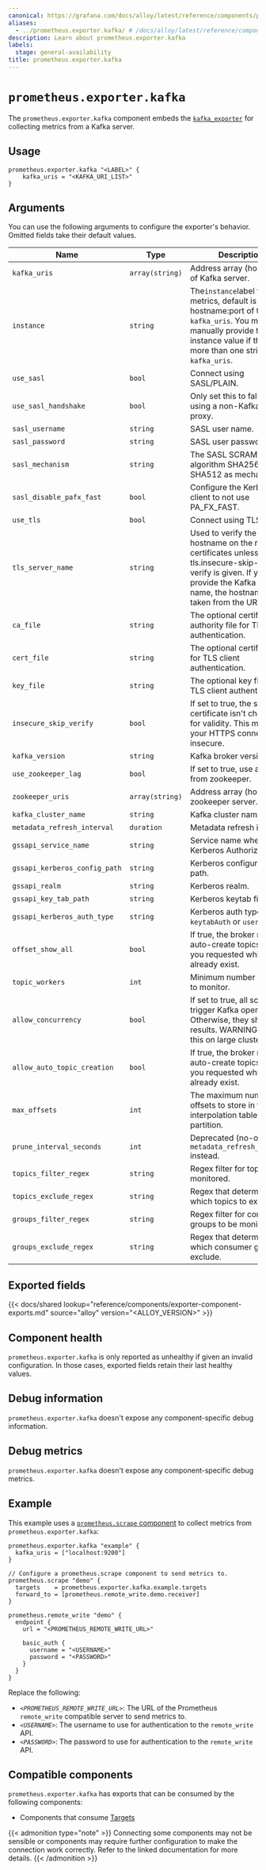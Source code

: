 ```yaml
---
canonical: https://grafana.com/docs/alloy/latest/reference/components/prometheus/prometheus.exporter.kafka/
aliases:
  - ../prometheus.exporter.kafka/ # /docs/alloy/latest/reference/components/prometheus.exporter.kafka/
description: Learn about prometheus.exporter.kafka
labels:
  stage: general-availability
title: prometheus.exporter.kafka
---
```


# `prometheus.exporter.kafka`

The `prometheus.exporter.kafka` component embeds the [`kafka_exporter`](https://github.com/grafana/kafka_exporter) for collecting metrics from a Kafka server.

## Usage

```alloy
prometheus.exporter.kafka "<LABEL>" {
    kafka_uris = "<KAFKA_URI_LIST>"
}
```

## Arguments

You can use the following arguments to configure the exporter's behavior.
Omitted fields take their default values.

| Name                          | Type            | Description                                                                                                                                                                            | Default | Required |
| ----------------------------- | --------------- | -------------------------------------------------------------------------------------------------------------------------------------------------------------------------------------- | ------- | -------- |
| `kafka_uris`                  | `array(string)` | Address array (host:port) of Kafka server.                                                                                                                                             |         | yes      |
| `instance`                    | `string`        | The`instance`label for metrics, default is the hostname:port of the first `kafka_uris`. You must manually provide the instance value if there is more than one string in `kafka_uris`. |         | no       |
| `use_sasl`                    | `bool`          | Connect using SASL/PLAIN.                                                                                                                                                              |         | no       |
| `use_sasl_handshake`          | `bool`          | Only set this to false if using a non-Kafka SASL proxy.                                                                                                                                | `true`  | no       |
| `sasl_username`               | `string`        | SASL user name.                                                                                                                                                                        |         | no       |
| `sasl_password`               | `string`        | SASL user password.                                                                                                                                                                    |         | no       |
| `sasl_mechanism`              | `string`        | The SASL SCRAM SHA algorithm SHA256 or SHA512 as mechanism.                                                                                                                            |         | no       |
| `sasl_disable_pafx_fast`      | `bool`          | Configure the Kerberos client to not use PA_FX_FAST.                                                                                                                                   |         | no       |
| `use_tls`                     | `bool`          | Connect using TLS.                                                                                                                                                                     |         | no       |
| `tls_server_name`             | `string`        | Used to verify the hostname on the returned certificates unless tls.insecure-skip-tls-verify is given. If you don't provide the Kafka server name, the hostname is taken from the URL. |         | no       |
| `ca_file`                     | `string`        | The optional certificate authority file for TLS client authentication.                                                                                                                 |         | no       |
| `cert_file`                   | `string`        | The optional certificate file for TLS client authentication.                                                                                                                           |         | no       |
| `key_file`                    | `string`        | The optional key file for TLS client authentication.                                                                                                                                   |         | no       |
| `insecure_skip_verify`        | `bool`          | If set to true, the server's certificate isn't checked for validity. This makes your HTTPS connections insecure.                                                                       |         | no       |
| `kafka_version`               | `string`        | Kafka broker version.                                                                                                                                                                  | `2.0.0` | no       |
| `use_zookeeper_lag`           | `bool`          | If set to true, use a group from zookeeper.                                                                                                                                            |         | no       |
| `zookeeper_uris`              | `array(string)` | Address array (hosts) of zookeeper server.                                                                                                                                             |         | no       |
| `kafka_cluster_name`          | `string`        | Kafka cluster name.                                                                                                                                                                    |         | no       |
| `metadata_refresh_interval`   | `duration`      | Metadata refresh interval.                                                                                                                                                             | `1m`    | no       |
| `gssapi_service_name`         | `string`        | Service name when using Kerberos Authorization                                                                                                                                         |         | no       |
| `gssapi_kerberos_config_path` | `string`        | Kerberos configuration path.                                                                                                                                                           |         | no       |
| `gssapi_realm`                | `string`        | Kerberos realm.                                                                                                                                                                        |         | no       |
| `gssapi_key_tab_path`         | `string`        | Kerberos keytab file path.                                                                                                                                                             |         | no       |
| `gssapi_kerberos_auth_type`   | `string`        | Kerberos auth type. Either `keytabAuth` or `userAuth`.                                                                                                                                 |         | no       |
| `offset_show_all`             | `bool`          | If true, the broker may auto-create topics that you requested which don't already exist.                                                                                               | `true`  | no       |
| `topic_workers`               | `int`           | Minimum number of topics to monitor.                                                                                                                                                   | `100`   | no       |
| `allow_concurrency`           | `bool`          | If set to true, all scrapes trigger Kafka operations. Otherwise, they share results. WARNING: Disable this on large clusters.                                                          | `true`  | no       |
| `allow_auto_topic_creation`   | `bool`          | If true, the broker may auto-create topics that you requested which don't already exist.                                                                                               |         | no       |
| `max_offsets`                 | `int`           | The maximum number of offsets to store in the interpolation table for a partition.                                                                                                     | `1000`  | no       |
| `prune_interval_seconds`      | `int`           | Deprecated (no-op), use `metadata_refresh_interval` instead.                                                                                                                           | `30`    | no       |
| `topics_filter_regex`         | `string`        | Regex filter for topics to be monitored.                                                                                                                                               | `.*`    | no       |
| `topics_exclude_regex`        | `string`        | Regex that determines which topics to exclude.                                                                                                                                         | `^$`    | no       |
| `groups_filter_regex`         | `string`        | Regex filter for consumer groups to be monitored.                                                                                                                                      | `.*`    | no       |
| `groups_exclude_regex`        | `string`        | Regex that determines which consumer groups to exclude.                                                                                                                                | `^$`    | no       |

## Exported fields

{{< docs/shared lookup="reference/components/exporter-component-exports.md" source="alloy" version="<ALLOY_VERSION>" >}}

## Component health

`prometheus.exporter.kafka` is only reported as unhealthy if given an invalid configuration.
In those cases, exported fields retain their last healthy values.

## Debug information

`prometheus.exporter.kafka` doesn't expose any component-specific debug information.

## Debug metrics

`prometheus.exporter.kafka` doesn't expose any component-specific debug metrics.

## Example

This example uses a [`prometheus.scrape` component][scrape] to collect metrics from `prometheus.exporter.kafka`:

```alloy
prometheus.exporter.kafka "example" {
  kafka_uris = ["localhost:9200"]
}

// Configure a prometheus.scrape component to send metrics to.
prometheus.scrape "demo" {
  targets    = prometheus.exporter.kafka.example.targets
  forward_to = [prometheus.remote_write.demo.receiver]
}

prometheus.remote_write "demo" {
  endpoint {
    url = "<PROMETHEUS_REMOTE_WRITE_URL>"

    basic_auth {
      username = "<USERNAME>"
      password = "<PASSWORD>"
    }
  }
}
```

Replace the following:

- _`<PROMETHEUS_REMOTE_WRITE_URL>`_: The URL of the Prometheus `remote_write` compatible server to send metrics to.
- _`<USERNAME>`_: The username to use for authentication to the `remote_write` API.
- _`<PASSWORD>`_: The password to use for authentication to the `remote_write` API.

[scrape]: ../prometheus.scrape/

<!-- START GENERATED COMPATIBLE COMPONENTS -->

## Compatible components

`prometheus.exporter.kafka` has exports that can be consumed by the following components:

- Components that consume [Targets](../../../compatibility/#targets-consumers)

{{< admonition type="note" >}}
Connecting some components may not be sensible or components may require further configuration to make the connection work correctly.
Refer to the linked documentation for more details.
{{< /admonition >}}

<!-- END GENERATED COMPATIBLE COMPONENTS -->
